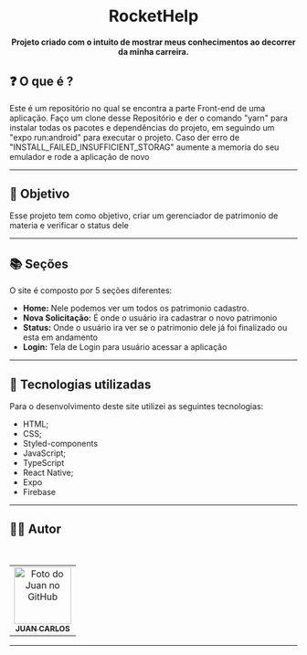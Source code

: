 <h1 align="center">
  <br>RocketHelp
</h1>

<h4 align="center">
  Projeto criado com o intuito de mostrar meus conhecimentos ao decorrer da minha carreira.
</h4>

## ❓ O que é ?

Este é um repositório no qual se encontra a parte Front-end de uma aplicação. Faço um clone desse Repositório e der o comando "yarn" para instalar todas os pacotes e dependências do projeto, em seguindo um "expo run:android" para executar o projeto.
Caso der erro de "INSTALL_FAILED_INSUFFICIENT_STORAG" aumente a memoria do seu emulador e rode a aplicação de novo

<hr>

## 🎯 Objetivo

Esse projeto tem como objetivo, criar um gerenciador de patrimonio de materia e verificar o status dele

<hr>

## 📚 Seções

O site é composto por 5 seções diferentes:

- **Home:** Nele podemos ver um todos os patrimonio cadastro.
- **Nova Solicitação:** É onde o usuário ira cadastrar o novo patrimonio
- **Status:** Onde o usuário ira ver se o patrimonio dele já foi finalizado ou esta em andamento
- **Login:** Tela de Login para usuário acessar a aplicação

---

## 💼 Tecnologias utilizadas

Para o desenvolvimento deste site utilizei as seguintes tecnologias:

- HTML;
- CSS;
- Styled-components
- JavaScript;
- TypeScript
- React Native;
- Expo
- Firebase

---

## 👨‍💻 Autor

 <br>
<table>
  <tr>
    <td align="center">
      <a href="https://github.com/JuanCarllos13">
        <img src="https://github.com/JuanCarllos13.png" width="100px;" height="100px" alt="Foto do Juan no GitHub"/><br>
        <sub>
          <b>JUAN CARLOS</b>
        </sub>
      </a>
    </td>
  </tr>
</table>
</table>
<hr>
